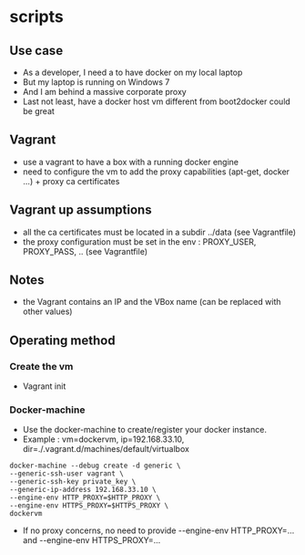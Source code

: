 # scripts

## Use case
- As a developer, I need a to have docker on my local laptop
- But my laptop is running on Windows 7
- And I am behind a massive corporate proxy
- Last not least, have a docker host vm different from boot2docker could be great

## Vagrant
- use a vagrant to have a box with a running docker engine
- need to configure the vm to add the proxy capabilities (apt-get, docker  ...) + proxy ca certificates

## Vagrant up assumptions 
- all the ca certificates must be located in a subdir ../data (see Vagrantfile)
- the proxy configuration must be set in the env : PROXY\_USER, PROXY\_PASS, .. (see Vagrantfile)

## Notes
- the Vagrant contains an IP and the VBox name (can be replaced with other values)

## Operating method

### Create the vm

- Vagrant init

### Docker-machine

- Use the docker-machine to create/register your docker instance.
- Example : vm=dockervm, ip=192.168.33.10, dir=./.vagrant.d/machines/default/virtualbox

```
docker-machine --debug create -d generic \
--generic-ssh-user vagrant \
--generic-ssh-key private_key \
--generic-ip-address 192.168.33.10 \
--engine-env HTTP_PROXY=$HTTP_PROXY \
--engine-env HTTPS_PROXY=$HTTPS_PROXY \
dockervm
```

- If no proxy concerns, no need to provide --engine-env HTTP_PROXY=... and --engine-env HTTPS_PROXY=...


